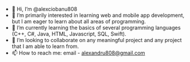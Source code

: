 - 👋 Hi, I’m @alexciobanu808
- 👀 I’m primarily interested in learning web and mobile app development, but I am eager to learn about all areas of programming.
- 🌱 I’m currently learning the basics of several programming languages (C++, C#, Java, HTML, Javascript, SQL, Swift).
- 💞️ I’m looking to collaborate on any meaningful project and any project that I am able to learn from.
- 📫 How to reach me: email - alexandru808@gmail.com

<!---
alexciobanu808/alexciobanu808 is a ✨ special ✨ repository because its `README.md` (this file) appears on your GitHub profile.
You can click the Preview link to take a look at your changes.
--->
